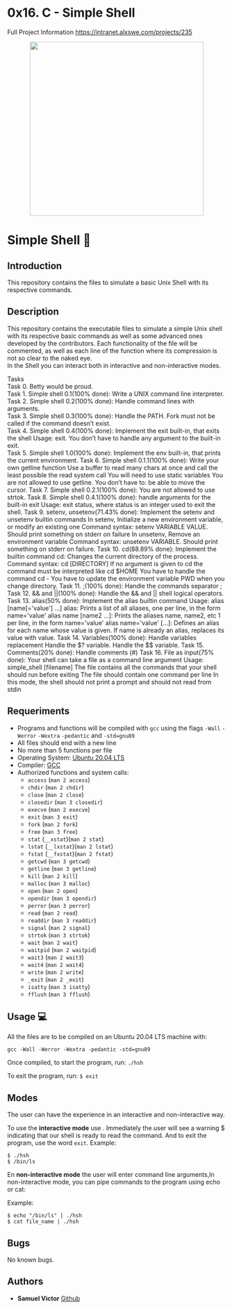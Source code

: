 # 0x16. C - Simple Shell
Full Project Information
https://intranet.alxswe.com/projects/235

<p align="center">
 <img src= "https://s3.eu-west-3.amazonaws.com/hbtn.intranet.project.files/holbertonschool-low_level_programming/235/shell.jpeg" width="400" height="400" />

# Simple Shell :robot:

## Introduction
This repository contains the files to simulate a basic Unix Shell with its respective commands.

## Description
This repository contains the executable files to simulate a simple Unix shell with its respective basic commands as well as some advanced ones developed by the contributors. Each functionality of the file will be commented, as well as each line of the function where its compression is not so clear to the naked eye. <br>
In the Shell you can interact both in interactive and non-interactive modes.


Tasks <br>
Task 0. Betty would be proud. <br>
Task 1. Simple shell 0.1(100% done): Write a UNIX command line interpreter. <br>
Task 2. Simple shell 0.2(100% done): Handle command lines with arguments. <br>
Task 3. Simple shell 0.3(100% done): Handle the PATH. Fork must not be called if the command doesn’t exist. <br>
Task 4. Simple shell 0.4(100% done): Implement the exit built-in, that exits the shell
Usage: exit. You don’t have to handle any argument to the built-in exit. <br>
Task 5. Simple shell 1.0(100% done): Implement the env built-in, that prints the current environment. 
Task 6. Simple shell 0.1.1(100% done): Write your own getline function
                            Use a buffer to read many chars at once and call the least possible the read system call
                            You will need to use static variables
                            You are not allowed to use getline. You don’t have to: be able to move the cursor.
Task 7. Simple shell 0.2.1(100% done): You are not allowed to use strtok.
Task 8. Simple shell 0.4.1(100% done): handle arguments for the built-in exit
                            Usage: exit status, where status is an integer used to exit the shell.
Task 9. setenv, unsetenv(71.43% done): Implement the setenv and unsetenv builtin commands
                           In setenv, Initialize a new environment variable, or modify an existing one
                           Command syntax: setenv VARIABLE VALUE. Should print something on stderr on failure
                           In unsetenv, Remove an environment variable
                           Command syntax: unsetenv VARIABLE. Should print something on stderr on failure.
Task 10. cd(88.89% done): Implement the builtin command cd: Changes the current directory of the process.
                          Command syntax: cd [DIRECTORY]
                          If no argument is given to cd the command must be interpreted like cd $HOME
                          You have to handle the command cd -
                          You have to update the environment variable PWD when you change directory.
Task 11. ;(100% done): Handle the commands separator ;
Task 12. && and ||(100% done): Handle the && and || shell logical operators.
Task 13. alias(50% done): Implement the alias builtin command
                          Usage: alias [name[='value'] ...]
                          alias: Prints a list of all aliases, one per line, in the form name='value'
                          alias name [name2 ...]: Prints the aliases name, name2, etc 1 per line, in the form name='value'
                          alias name='value' [...]: Defines an alias for each name whose value is given. If name is already an alias,
                          replaces its value with value.
Task 14. Variables(100% done): Handle variables replacement
                               Handle the $? variable. Handle the $$ variable.
Task 15. Comments(20% done): Handle comments (#)
Task 16. File as input(75% done): Your shell can take a file as a command line argument
                                  Usage: simple_shell [filename]
                                  The file contains all the commands that your shell should run before exiting
                                  The file should contain one command per line
                                  In this mode, the shell should not print a prompt and should not read from stdin


## Requeriments

* Programs and functions will be compiled with ```gcc``` using the flags ```-Wall``` ```-Werror``` ```-Wextra``` ```-pedantic``` and ```-std=gnu89```
* All files should end with a new line
* No more than 5 functions per file
* Operating System: [Ubuntu 20.04 LTS](http://releases.ubuntu.com/20.04/)
* Compiler: [GCC](https://gcc.gnu.org)
* Authorized functions and system calls:
  * ```access``` (```man 2 access```)
  * ```chdir``` (```man 2 chdir```)
  * ```close``` (```man 2 close```)
  * ```closedir``` (```man 3 closedir```)
  * ```execve``` (```man 2 execve```)
  * ```exit``` (```man 3 exit```)
  * ```fork``` (```man 2 fork```)
  * ```free``` (```man 3 free```)
  * ```stat``` (```__xstat```)(```man 2 stat```)
  * ```lstat``` (```__lxstat```)(```man 2 lstat```)
  * ```fstat``` (```__fxstat```)(```man 2 fstat```)
  * ```getcwd``` (```man 3 getcwd```)
  * ```getline``` (```man 3 getline```)
  * ```kill``` (```man 2 kill```)
  * ```malloc``` (```man 3 malloc```)
  * ```open``` (```man 2 open```)
  * ```opendir``` (```man 3 opendir```)
  * ```perror``` (```man 3 perror```)
  * ```read``` (```man 2 read```)
  * ```readdir``` (```man 3 readdir```)
  * ```signal``` (```man 2 signal```)
  * ```strtok``` (```man 3 strtok```)
  * ```wait``` (```man 2 wait```)
  * ```waitpid``` (```man 2 waitpid```)
  * ```wait3``` (```man 2 wait3```)
  * ```wait4``` (```man 2 wait4```)
  * ```write``` (```man 2 write```)
  * ```_exit``` (```man 2 _exit```)
  * ```isatty``` (```man 3 isatty```)
  * ```fflush``` (```man 3 fflush```)


## Usage :computer:
All the files are to be compiled on an Ubuntu 20.04 LTS machine with:
```
gcc -Wall -Werror -Wextra -pedantic -std=gnu89
```

Once compiled, to start the program, run:
```./hsh```
  
To exit the program, run:
```$ exit```



## Modes
The user can have the experience in an interactive and non-interactive way.

To use the **interactive mode** use . Immediately the user will see a warning $ indicating that our shell is ready to read the command.
And to exit the program, use the word  ```exit```.
Example:
```
$ ./hsh
$ /bin/ls
```

En **non-interactive mode** the user will enter command line arguments,In non-interactive mode, you can pipe commands to the program using echo or cat:

Example:
```
$ echo "/bin/ls" | ./hsh
$ cat file_name | ./hsh
```

## Bugs
No known bugs.


## Authors
* **Samuel Victor** [Github](https://github.com/Derilee)
